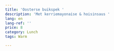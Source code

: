 ```yaml
---
title: 'Oosterse buikspek '
description: 'Met kerriemayonaise & hoisinsaus '
lang: en
lang-ref: ''
price: 8
category: Lunch
tags: Warm

---
```

